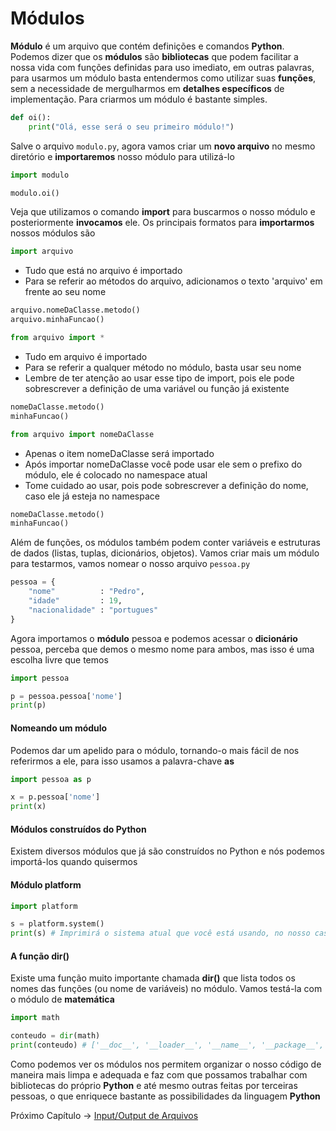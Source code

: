 # Módulos

**Módulo** é um arquivo que contém definições e comandos **Python**. Podemos dizer que os **módulos** são **bibliotecas** que podem facilitar a nossa vida com funções definidas para uso imediato, em outras palavras, para usarmos um módulo basta entendermos como utilizar suas **funções**, sem a necessidade de mergulharmos em **detalhes específicos** de implementação. Para criarmos um módulo é bastante simples. 

```python
def oi():
    print("Olá, esse será o seu primeiro módulo!")
```

Salve o arquivo `modulo.py`, agora vamos criar um **novo arquivo** no mesmo diretório e **importaremos** nosso módulo para utilizá-lo

```python
import modulo

modulo.oi()
```

Veja que utilizamos o comando **import** para buscarmos o nosso módulo e posteriormente **invocamos** ele. Os principais formatos para **importarmos** nossos módulos são

```python
import arquivo
```
- Tudo que está no arquivo é importado
- Para se referir ao métodos do arquivo, adicionamos o texto 'arquivo' em frente ao seu nome

```python
arquivo.nomeDaClasse.metodo()
arquivo.minhaFuncao()
```

```python
from arquivo import *
```
- Tudo em arquivo é importado
- Para se referir a qualquer método no módulo, basta usar seu nome
- Lembre de ter atenção ao usar esse tipo de import, pois ele pode sobrescrever a definição de uma variável ou função já existente

```python
nomeDaClasse.metodo()
minhaFuncao()
```

```python
from arquivo import nomeDaClasse
```
- Apenas o item nomeDaClasse será importado
- Após importar nomeDaClasse você pode usar ele sem o prefixo do módulo, ele é colocado no namespace atual
- Tome cuidado ao usar, pois pode sobrescrever a definição do nome, caso ele já esteja no namespace

```python
nomeDaClasse.metodo()
minhaFuncao()
```

Além de funções, os módulos também podem conter variáveis e estruturas de dados (listas, tuplas, dicionários, objetos). Vamos criar mais um módulo para testarmos, vamos nomear o nosso arquivo `pessoa.py`

```python
pessoa = {
	"nome"          : "Pedro",
	"idade"         : 19,
	"nacionalidade" : "portugues"
}
```

Agora importamos o **módulo** pessoa e podemos acessar o **dicionário** pessoa, perceba que demos o mesmo nome para ambos, mas isso é uma escolha livre que temos

```python
import pessoa

p = pessoa.pessoa['nome']
print(p)
```

#### Nomeando um módulo

Podemos dar um apelido para o módulo, tornando-o mais fácil de nos referirmos a ele, para isso usamos a palavra-chave **as**

```python
import pessoa as p

x = p.pessoa['nome']
print(x)
```

#### Módulos construídos do Python

Existem diversos módulos que já são construídos no Python e nós podemos importá-los quando quisermos

#### Módulo platform

```python
import platform

s = platform.system()
print(s) # Imprimirá o sistema atual que você está usando, no nosso caso é Linux
```

#### A função **dir()**

Existe uma função muito importante chamada **dir()** que lista todos os nomes das funções (ou nome de variáveis) no módulo. Vamos testá-la com o módulo de **matemática**

```python
import math

conteudo = dir(math)
print(conteudo) # ['__doc__', '__loader__', '__name__', '__package__', '__spec__', 'acos', 'acosh', 'asin', 'asinh', 'atan', 'atan2', 'atanh', 'ceil', 'copysign', 'cos', 'cosh', 'degrees', 'e', 'erf', 'erfc', 'exp', 'expm1', 'fabs', 'factorial', 'floor', 'fmod', 'frexp', 'fsum', 'gamma', 'gcd', 'hypot', 'inf', 'isclose', 'isfinite', 'isinf', 'isnan', 'ldexp', 'lgamma', 'log', 'log10', 'log1p', 'log2', 'modf', 'nan', 'pi', 'pow', 'radians', 'sin', 'sinh', 'sqrt', 'tan', 'tanh', 'trunc']
```

Como podemos ver os módulos nos permitem organizar o nosso código de maneira mais limpa e adequada e faz com que possamos trabalhar com bibliotecas do próprio **Python** e até mesmo outras feitas por terceiras pessoas, o que enriquece bastante as possibilidades da linguagem **Python**

Próximo Capítulo -> [Input/Output de Arquivos](https://github.com/the-akira/Python-Iluminado/blob/master/Capitulos/19.InputOutputArquivos.md)
